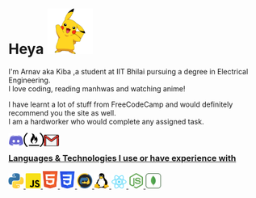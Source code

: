 <h1>Heya <img src="icons/pikachu.png" width="90px"></h1>
<p>I'm Arnav aka Kiba ,a student at IIT Bhilai pursuing a degree in Electrical Engineering. <br>I love coding, reading manhwas and watching anime!</p>
<p>I have learnt a lot of stuff from FreeCodeCamp and would definitely recommend you the site as well.<br>
  I am a hardworker who would complete any assigned task.<br>
</p>
<a href="https://discord.com/users/769598708903051304">
  <img align="left" alt="My Discord" width="30px" src="/icons/discord.svg" />
<a href="https://www.freecodecamp.org/fcc09a0f031-81d9-47ad-8fd0-9dbe1b3167d9">
  <img align="left" alt="My freecodecamp" width="40px" src="/icons/free-code-camp-logo.svg" />
<a href="https://mail.google.com/mail/u/0/?view=cm&fs=1&to=arnavchauhan3175@gmail.com&tf=1">
  <img align="left" alt="My Gmail" width="30px" height:"10px" src="/icons/2875394.png" />
</br>
  
### Languages & Technologies I use or have experience with

<div><!-- make img inline -->
<!-- Languages -->
<img src="icons/python.svg" width="30px">
<img src="icons/javascript.svg" width="30px">
<img src="icons/html.svg" width="30px">
<img src="icons/css.svg" width="30px">
<img src="icons/discordpy.svg" width="30px">
<img src="icons/linux.svg" width="30px" height="30px">
<img src="icons/react.png" width="30px">
<img src="icons/node.svg" width="30px">
<img src="icons/mongo.svg" width="30px" height="30px">
</div>
